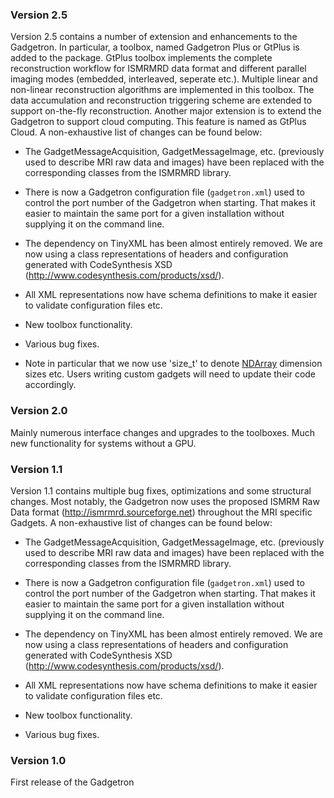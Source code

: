 ### Version 2.5

Version 2.5 contains a number of extension and enhancements to the Gadgetron. In particular, a toolbox, named Gadgetron Plus or GtPlus is added to the package. GtPlus toolbox implements the complete reconstruction workflow for ISMRMRD data format and different parallel imaging modes (embedded, interleaved, seperate etc.). Multiple linear and non-linear reconstruction algorithms are implemented in this toolbox. The data accumulation and reconstruction triggering scheme are extended to support on-the-fly reconstruction. Another major extension is to extend the Gadgetron to support cloud computing. This feature is named as GtPlus Cloud. A non-exhaustive list of changes can be found below:

-   The GadgetMessageAcquisition, GadgetMessageImage, etc. (previously used to describe MRI raw data and images) have been replaced with the corresponding classes from the ISMRMRD library.

-   There is now a Gadgetron configuration file (`gadgetron.xml`) used to control the port number of the Gadgetron when starting. That makes it easier to maintain the same port for a given installation without supplying it on the command line.

-   The dependency on TinyXML has been almost entirely removed. We are now using a class representations of headers and configuration generated with CodeSynthesis XSD (<http://www.codesynthesis.com/products/xsd/>).

-   All XML representations now have schema definitions to make it easier to validate configuration files etc.

-   New toolbox functionality.

-   Various bug fixes.

-   Note in particular that we now use 'size_t' to denote [NDArray](https://gadgetron.github.io/api_master//class_gadgetron_1_1_n_d_array.html) dimension sizes etc. Users writing custom gadgets will need to update their code accordingly.

### Version 2.0

Mainly numerous interface changes and upgrades to the toolboxes. 
Much new functionality for systems without a GPU.

### Version 1.1

Version 1.1 contains multiple bug fixes, optimizations and some structural changes. Most notably, the Gadgetron now uses the proposed ISMRM Raw Data format (<http://ismrmrd.sourceforge.net>) throughout the MRI specific Gadgets. A non-exhaustive list of changes can be found below:

-   The GadgetMessageAcquisition, GadgetMessageImage, etc. (previously used to describe MRI raw data and images) have been replaced with the corresponding classes from the ISMRMRD library.

-   There is now a Gadgetron configuration file (`gadgetron.xml`) used to control the port number of the Gadgetron when starting. That makes it easier to maintain the same port for a given installation without supplying it on the command line.

-   The dependency on TinyXML has been almost entirely removed. We are now using a class representations of headers and configuration generated with CodeSynthesis XSD (<http://www.codesynthesis.com/products/xsd/>).

-   All XML representations now have schema definitions to make it easier to validate configuration files etc.

-   New toolbox functionality.

-   Various bug fixes.

### Version 1.0

First release of the Gadgetron
